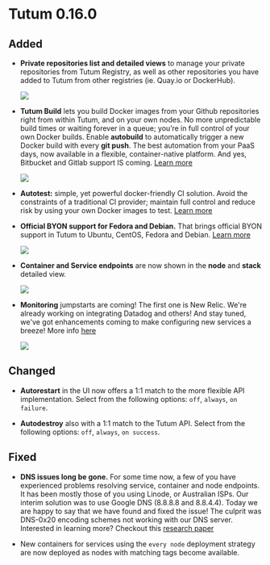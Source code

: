 # Tutum 0.16.0

## Added 


- **Private repositories list and detailed views** to manage your private repositories from Tutum Registry, as well as other repositories you have added to Tutum from other registries (ie. Quay.io or DockerHub).

  ![](http://s.tutum.co.s3.amazonaws.com/changelog/0.16.0/repository_dashboard.png)
  
- **Tutum Build** lets you build Docker images from your Github repositories right from within Tutum, and on your own nodes. No more unpredictable build times or waiting forever in a queue; you’re in full control of your own Docker builds. Enable **autobuild** to automatically trigger a new Docker build with every **git push**. The best automation from your PaaS days, now available in a flexible, container-native platform. And yes, Bitbucket and Gitlab support IS coming. [Learn more](https://support.tutum.co/support/solutions/articles/5000638474)

  ![](http://s.tutum.co.s3.amazonaws.com/changelog/0.16.0/build.png)

- **Autotest:** simple, yet powerful docker-friendly CI solution. Avoid the constraints of a traditional CI provider; maintain full control and reduce risk by using your own Docker images to test. [Learn more](https://support.tutum.co/support/solutions/articles/5000638476)

- **Official BYON support for Fedora and Debian.** That brings official BYON support in Tutum to Ubuntu, CentOS, Fedora and Debian. [Learn more](https://support.tutum.co/support/solutions/articles/5000513678-bring-your-own-node)

  ![](http://s.tutum.co.s3.amazonaws.com/changelog/0.16.0/new_byon_support.png) 
    
- **Container and Service endpoints** are now shown in the **node** and **stack** detailed view. 

  ![](http://s.tutum.co.s3.amazonaws.com/changelog/0.16.0/node_endpoints.png)
  
- **Monitoring** jumpstarts are coming! The first one is New Relic. We're already working on integrating Datadog and others! And stay tuned, we've got enhancements coming to make configuring new services a breeze! More info [here](http://github.com/tutumcloud/newrelic-agent)

  ![](http://s.tutum.co.s3.amazonaws.com/changelog/0.16.0/monitoring.png)

## Changed

- **Autorestart** in the UI now offers a 1:1 match to the more flexible API implementation. Select from the following options: `off`, `always`, `on failure`.

- **Autodestroy** also with a 1:1 match to the Tutum API. Select from the following options: `off`, `always`, `on success`.

## Fixed

- **DNS issues long be gone.** For some time now, a few of you have experienced problems resolving service, container and node endpoints. It has been mostly those of you using Linode, or Australian ISPs. Our interim solution was to use Google DNS (8.8.8.8 and 8.8.4.4). Today we are happy to say that we have found and fixed the issue! The culprit was DNS-0x20 encoding schemes not working with our DNS server. Interested in learning more? Checkout this [research paper](http://courses.isi.jhu.edu/netsec/papers/increased_dns_resistance.pdf)
 
- New containers for services using the `every node` deployment strategy are now deployed as nodes with matching tags become available.

